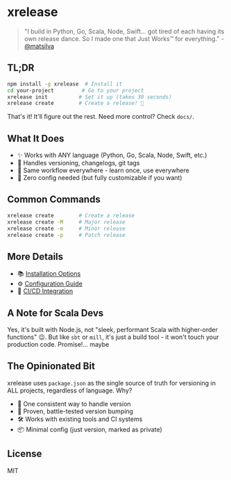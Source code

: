 # xrelease

> "I build in Python, Go, Scala, Node, Swift... got tired of each having its own release dance. So I made one that Just Works™ for everything." - [@matsilva](https://x.com/MatSilva)

## TL;DR

```bash
npm install -g xrelease  # Install it
cd your-project         # Go to your project
xrelease init          # Set it up (takes 30 seconds)
xrelease create        # Create a release! 🚀
```

That's it! It'll figure out the rest. Need more control? Check `docs/`.

## What It Does

- ✨ Works with ANY language (Python, Go, Scala, Node, Swift, etc.)
- 🤖 Handles versioning, changelogs, git tags
- 🔄 Same workflow everywhere - learn once, use everywhere
- 🎯 Zero config needed (but fully customizable if you want)

## Common Commands

```bash
xrelease create        # Create a release
xrelease create -M     # Major release
xrelease create -m     # Minor release
xrelease create -p     # Patch release
```

## More Details

- 📚 [Installation Options](docs/installation.md)
- ⚙️ [Configuration Guide](docs/configuration.md)
- 🔄 [CI/CD Integration](docs/ci-cd.md)

## A Note for Scala Devs

Yes, it's built with Node.js, not "sleek, performant Scala with higher-order functions" 😉. But like `sbt` or `mill`, it's just a build tool - it won't touch your production code. Promise!... maybe

## The Opinionated Bit

xrelease uses `package.json` as the single source of truth for versioning in ALL projects, regardless of language. Why?

- 🎯 One consistent way to handle version
- 🔄 Proven, battle-tested version bumping
- 🛠 Works with existing tools and CI systems
- 📦 Minimal config (just version, marked as private)

## License

MIT
